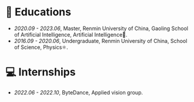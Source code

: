# 📖 Educations
- *2020.09 - 2023.06*, Master, Renmin University of China, Gaoling School of Artificial Intelligence, Artificial Intelligence🤖.
- *2016.09 - 2020.06*, Undergraduate, Renmin University of China, School of Science, Physics⚛️.

# 💻 Internships
- *2022.06 - 2022.10*, ByteDance, Applied vision group.
